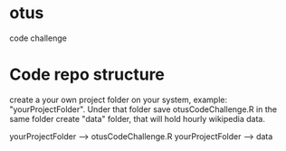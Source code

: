 # otus
code challenge

# Code repo structure
create a your own project folder on your system, example: "yourProjectFolder". Under that folder save otusCodeChallenge.R in the same folder create "data" folder, that will hold hourly wikipedia data. 

yourProjectFolder --> otusCodeChallenge.R
yourProjectFolder --> data

#
